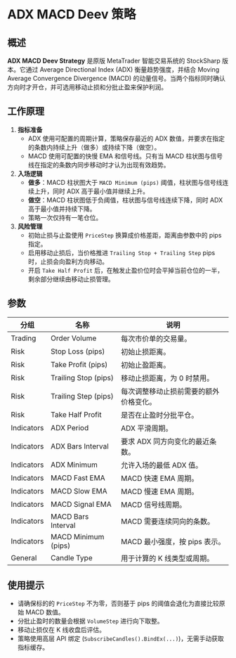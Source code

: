 # ADX MACD Deev 策略

## 概述
**ADX MACD Deev Strategy** 是原版 MetaTrader 智能交易系统的 StockSharp 版本。它通过 Average Directional Index (ADX) 衡量趋势强度，并结合 Moving Average Convergence Divergence (MACD) 的动量信号。当两个指标同时确认方向时才开仓，并可选用移动止损和分批止盈来保护利润。

## 工作原理
1. **指标准备**
   - ADX 使用可配置的周期计算，策略保存最近的 ADX 数值，并要求在指定的条数内持续上升（做多）或持续下降（做空）。
   - MACD 使用可配置的快慢 EMA 和信号线。只有当 MACD 柱状图与信号线在指定的条数内同步移动时才认为出现有效趋势。
2. **入场逻辑**
   - **做多**：MACD 柱状图大于 `MACD Minimum (pips)` 阈值，柱状图与信号线连续上升，同时 ADX 高于最小值并继续上升。
   - **做空**：MACD 柱状图低于负阈值，柱状图与信号线连续下降，同时 ADX 高于最小值并持续下降。
   - 策略一次仅持有一笔仓位。
3. **风险管理**
   - 初始止损与止盈使用 `PriceStep` 换算成价格差距，距离由参数中的 pips 指定。
   - 启用移动止损后，当价格推进 `Trailing Stop + Trailing Step` pips 时，止损会向盈利方向移动。
   - 开启 `Take Half Profit` 后，在触发止盈价位时会平掉当前仓位的一半，剩余部分继续由移动止损管理。

## 参数
| 分组 | 名称 | 说明 |
| --- | --- | --- |
| Trading | Order Volume | 每次市价单的交易量。 |
| Risk | Stop Loss (pips) | 初始止损距离。 |
| Risk | Take Profit (pips) | 初始止盈距离。 |
| Risk | Trailing Stop (pips) | 移动止损距离，为 0 时禁用。 |
| Risk | Trailing Step (pips) | 每次调整移动止损前需要的额外价格变化。 |
| Risk | Take Half Profit | 是否在止盈时分批平仓。 |
| Indicators | ADX Period | ADX 平滑周期。 |
| Indicators | ADX Bars Interval | 要求 ADX 同方向变化的最近条数。 |
| Indicators | ADX Minimum | 允许入场的最低 ADX 值。 |
| Indicators | MACD Fast EMA | MACD 快速 EMA 周期。 |
| Indicators | MACD Slow EMA | MACD 慢速 EMA 周期。 |
| Indicators | MACD Signal EMA | MACD 信号线周期。 |
| Indicators | MACD Bars Interval | MACD 需要连续同向的条数。 |
| Indicators | MACD Minimum (pips) | MACD 最小强度，按 pips 表示。 |
| General | Candle Type | 用于计算的 K 线类型或周期。 |

## 使用提示
- 请确保标的的 `PriceStep` 不为零，否则基于 pips 的阈值会退化为直接比较原始 MACD 数值。
- 分批止盈时的数量会根据 `VolumeStep` 进行向下取整。
- 移动止损仅在 K 线收盘后评估。
- 策略使用高层 API 绑定 (`SubscribeCandles().BindEx(...)`)，无需手动获取指标缓存。
